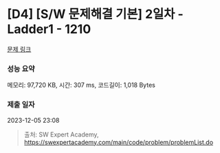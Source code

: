 # [D4] [S/W 문제해결 기본] 2일차 - Ladder1 - 1210 

[문제 링크](https://swexpertacademy.com/main/code/problem/problemDetail.do?contestProbId=AV14ABYKADACFAYh) 

### 성능 요약

메모리: 97,720 KB, 시간: 307 ms, 코드길이: 1,018 Bytes

### 제출 일자

2023-12-05 23:08



> 출처: SW Expert Academy, https://swexpertacademy.com/main/code/problem/problemList.do